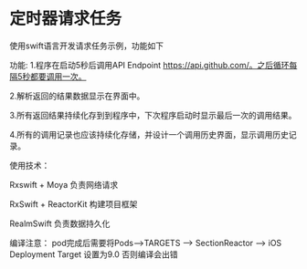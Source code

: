 # 定时器请求任务
使用swift语言开发请求任务示例，功能如下

功能:
1.程序在启动5秒后调用API Endpoint https://api.github.com/。之后循环每隔5秒都要调用一次。

2.解析返回的结果数据显示在界面中。

3.所有返回结果持续化存到到程序中，下次程序启动时显示最后一次的调用结果。

4.所有的调用记录也应该持续化存储，并设计一个调用历史界面，显示调用历史记录。

使用技术：

Rxswift + Moya 负责网络请求

RxSwift + ReactorKit   构建项目框架

RealmSwift 负责数据持久化

编译注意：
pod完成后需要将Pods—>TARGETS  —> SectionReactor —> iOS Deployment Target 设置为9.0 否则编译会出错
